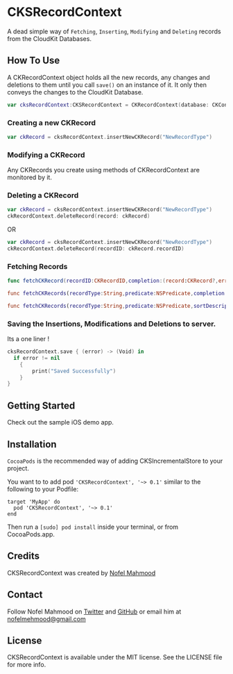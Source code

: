 # CKSRecordContext

A dead simple way of `Fetching`, `Inserting`, `Modifying` and `Deleting` records from the CloudKit Databases.

## How To Use

A CKRecordContext object holds all the new records, any changes and deletions to them until you call `save()` on an instance of it. It only then conveys the changes to the CloudKit Database.

```swift
var cksRecordContext:CKSRecordContext = CKRecordContext(database: CKContainer.defaultContainer().privateCloudDatabase, recordZone: nil)
```
### Creating a new CKRecord

```swift
var ckRecord = cksRecordContext.insertNewCKRecord("NewRecordType")
```

### Modifying a CKRecord

Any CKRecords you create using methods of CKRecordContext are monitored by it.

### Deleting a CKRecord

```swift
var ckRecord = cksRecordContext.insertNewCKRecord("NewRecordType")
ckRecordContext.deleteRecord(record: ckRecord)
```

OR 

```swift
var ckRecord = cksRecordContext.insertNewCKRecord("NewRecordType")
ckRecordContext.deleteRecord(recordID: ckRecord.recordID)
```

### Fetching Records

```swift
func fetchCKRecord(recordID:CKRecordID,completion:(record:CKRecord?,error:NSError!) ->())

func fetchCKRecords(recordType:String,predicate:NSPredicate,completion:(results:Array<AnyObject>?,error:NSError!) ->())

func fetchCKRecords(recordType:String,predicate:NSPredicate,sortDescriptors:[NSSortDescriptor],completion:(results:Array<AnyObject>?,error:NSError!) ->())

```

### Saving the Insertions, Modifications and Deletions to server.

Its a one liner !

```swift
cksRecordContext.save { (error) -> (Void) in
  if error != nil
    {
        print("Saved Successfully")
    }
}
```

## Getting Started 
Check out the sample iOS demo app.

## Installation
`CocoaPods` is the recommended way of adding CKSIncrementalStore to your project.

You want to to add pod `'CKSRecordContext', '~> 0.1'` similar to the following to your Podfile:
```
target 'MyApp' do
  pod 'CKSRecordContext', '~> 0.1'
end
```

Then run a `[sudo] pod install` inside your terminal, or from CocoaPods.app.


## Credits
CKSRecordContext was created by [Nofel Mahmood](http://twitter.com/NofelMahmood)

## Contact 
Follow Nofel Mahmood on [Twitter](http://twitter.com/NofelMahmood) and [GitHub](http://github.com/nofelmahmood) or email him at nofelmehmood@gmail.com

## License
CKSRecordContext is available under the MIT license. See the LICENSE file for more info.
